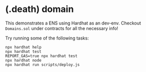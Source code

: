 # (.death) domain

This demonstrates a ENS using Hardhat as an dev-env. Checkout `Domains.sol` under contracts for all the necessary info!

Try running some of the following tasks:

```shell
npx hardhat help
npx hardhat test
REPORT_GAS=true npx hardhat test
npx hardhat node
npx hardhat run scripts/deploy.js
```
